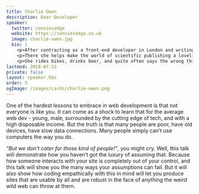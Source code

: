 ```yaml
---
title: Charlie Owen
description: Dear Developer
speaker:
  twitter: sonniesedge
  website: https://sonniesedge.co.uk
  image: charlie-owen.jpg
  bio: |
    <p>After contracting as a front-end developer in London and writing code for the front page of BBC News, Charlie Owen is now happily working as the lead FED for Springer Nature in Berlin.</p>
    <p>There she helps make the world of scientific publishing a lovelier place by helping other devs become better, banging on about inclusive design, and utilising those wonderful web standards.</p>
    <p>She rides bikes, drinks beer, and quite often says the wrong thing at the wrong time.</p>
lastmod: 2018-07-13
private: false
layout: speaker.hbs
order: 5
ogImage: /images/cards/charlie-owen.png
---
```


One of the hardest lessons to embrace in web development is that not everyone is like you. It can come as a shock to learn that for the average web dev - young, male, surrounded by the cutting edge of tech, and with a high disposable income. But the truth is that many people are poor, have old devices, have slow data connections. Many people simply can’t use computers the way you do.

_“But we don’t cater for those kind of people!”_, you might cry. Well, this talk will demonstrate how you haven’t got the luxury of assuming that. Because how someone interacts with your site is completely out of your control, and this talk will show you the many ways your assumptions can fail. But it will also show how coding empathically with this in mind will let you produce sites that are usable by all and are robust in the face of anything the weird wild web can throw at them.
